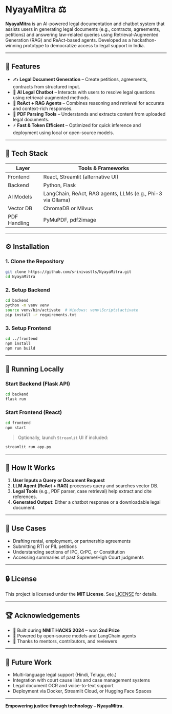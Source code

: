 
# NyayaMitra ⚖️

**NyayaMitra** is an AI-powered legal documentation and chatbot system that assists users in generating legal documents (e.g., contracts, agreements, petitions) and answering law-related queries using Retrieval-Augmented Generation (RAG) and ReAct-based agents. Developed as a hackathon-winning prototype to democratize access to legal support in India.

---

## 🚀 Features

- ✍️ **Legal Document Generation** – Create petitions, agreements, contracts from structured input.
- 🤖 **AI Legal Chatbot** – Interacts with users to resolve legal questions using retrieval-augmented methods.
- 🧠 **ReAct + RAG Agents** – Combines reasoning and retrieval for accurate and context-rich responses.
- 🧾 **PDF Parsing Tools** – Understands and extracts content from uploaded legal documents.
- ⚡ **Fast & Token Efficient** – Optimized for quick inference and deployment using local or open-source models.

---

## 🧱 Tech Stack

| Layer         | Tools & Frameworks                          |
|---------------|---------------------------------------------|
| Frontend      | React, Streamlit (alternative UI)           |
| Backend       | Python, Flask                               |
| AI Models     | LangChain, ReAct, RAG agents, LLMs (e.g., Phi-3 via Ollama) |
| Vector DB     | ChromaDB or Milvus                          |
| PDF Handling  | PyMuPDF, pdf2image                          |

---

## ⚙️ Installation

### 1. Clone the Repository

```bash
git clone https://github.com/srinivastls/NyayaMitra.git
cd NyayaMitra
```

### 2. Setup Backend

```bash
cd backend
python -m venv venv
source venv/bin/activate  # Windows: venv\Scripts\activate
pip install -r requirements.txt
```

### 3. Setup Frontend

```bash
cd ../frontend
npm install
npm run build
```

---

## 🧪 Running Locally

### Start Backend (Flask API)

```bash
cd backend
flask run
```

### Start Frontend (React)

```bash
cd frontend
npm start
```

> Optionally, launch `Streamlit` UI if included:
```bash
streamlit run app.py
```

---

## 🧠 How It Works

1. **User Inputs a Query or Document Request**
2. **LLM Agent (ReAct + RAG)** processes query and searches vector DB.
3. **Legal Tools** (e.g., PDF parser, case retrieval) help extract and cite references.
4. **Generated Output**: Either a chatbot response or a downloadable legal document.

---

## 🎯 Use Cases

- Drafting rental, employment, or partnership agreements
- Submitting RTI or PIL petitions
- Understanding sections of IPC, CrPC, or Constitution
- Accessing summaries of past Supreme/High Court judgments

---

## 🔒 License

This project is licensed under the **MIT License**. See [LICENSE](./LICENSE) for details.

---

## 🏆 Acknowledgements

- 🏅 Built during **NMIT HACKS 2024** – won **2nd Prize**
- 🔗 Powered by open-source models and LangChain agents
- 🙏 Thanks to mentors, contributors, and reviewers

---

## 📌 Future Work

- Multi-language legal support (Hindi, Telugu, etc.)
- Integration with court cause lists and case management systems
- Legal document OCR and voice-to-text support
- Deployment via Docker, Streamlit Cloud, or Hugging Face Spaces

---

**Empowering justice through technology – NyayaMitra.**
